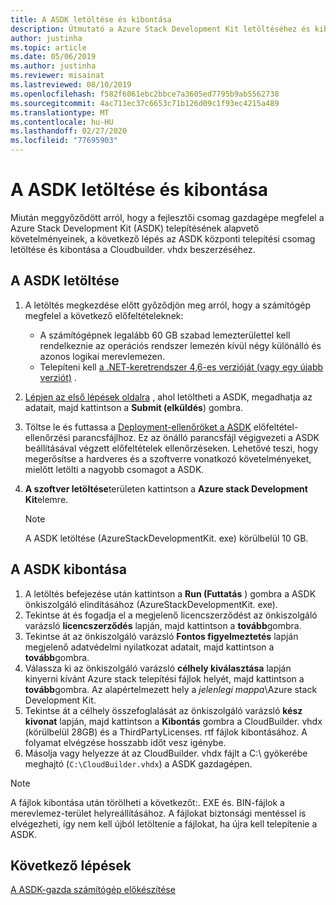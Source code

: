 ```yaml
---
title: A ASDK letöltése és kibontása
description: Útmutató a Azure Stack Development Kit letöltéséhez és kibontásához (ASDK).
author: justinha
ms.topic: article
ms.date: 05/06/2019
ms.author: justinha
ms.reviewer: misainat
ms.lastreviewed: 08/10/2019
ms.openlocfilehash: f582f6061ebc2bbce7a3605ed7795b9ab5562738
ms.sourcegitcommit: 4ac711ec37c6653c71b126d09c1f93ec4215a489
ms.translationtype: MT
ms.contentlocale: hu-HU
ms.lasthandoff: 02/27/2020
ms.locfileid: "77695903"
---
```

# <a name="download-and-extract-the-asdk"></a>A ASDK letöltése és kibontása
Miután meggyőződött arról, hogy a fejlesztői csomag gazdagépe megfelel a Azure Stack Development Kit (ASDK) telepítésének alapvető követelményeinek, a következő lépés az ASDK központi telepítési csomag letöltése és kibontása a Cloudbuilder. vhdx beszerzéséhez.

## <a name="download-the-asdk"></a>A ASDK letöltése
1. A letöltés megkezdése előtt győződjön meg arról, hogy a számítógép megfelel a következő előfeltételeknek:

   - A számítógépnek legalább 60 GB szabad lemezterülettel kell rendelkeznie az operációs rendszer lemezén kívül négy különálló és azonos logikai merevlemezen.
   - Telepíteni kell [a .NET-keretrendszer 4,6-es verzióját (vagy egy újabb verziót)](https://dotnet.microsoft.com/download/dotnet-framework-runtime/net46) .

2. [Lépjen az első lépések oldalra](https://azure.microsoft.com/overview/azure-stack/try/?v=try) , ahol letöltheti a ASDK, megadhatja az adatait, majd kattintson a **Submit (elküldés**) gombra.
3. Töltse le és futtassa a [Deployment-ellenőröket a ASDK](https://go.microsoft.com/fwlink/?LinkId=828735&clcid=0x409) előfeltétel-ellenőrzési parancsfájlhoz. Ez az önálló parancsfájl végigvezeti a ASDK beállításával végzett előfeltételek ellenőrzéseken. Lehetővé teszi, hogy megerősítse a hardveres és a szoftverre vonatkozó követelményeket, mielőtt letölti a nagyobb csomagot a ASDK.
4. **A szoftver letöltése**területen kattintson a **Azure stack Development Kit**elemre.

   > [!NOTE]
   > A ASDK letöltése (AzureStackDevelopmentKit. exe) körülbelül 10 GB.

## <a name="extract-the-asdk"></a>A ASDK kibontása
1. A letöltés befejezése után kattintson a **Run (Futtatás** ) gombra a ASDK önkiszolgáló elindításához (AzureStackDevelopmentKit. exe).
2. Tekintse át és fogadja el a megjelenő licencszerződést az önkiszolgáló varázsló **licencszerződés** lapján, majd kattintson a **tovább**gombra.
3. Tekintse át az önkiszolgáló varázsló **Fontos figyelmeztetés** lapján megjelenő adatvédelmi nyilatkozat adatait, majd kattintson a **tovább**gombra.
4. Válassza ki az önkiszolgáló varázsló **célhely kiválasztása** lapján kinyerni kívánt Azure stack telepítési fájlok helyét, majd kattintson a **tovább**gombra. Az alapértelmezett hely a *jelenlegi mappa*\Azure stack Development Kit. 
5. Tekintse át a célhely összefoglalását az önkiszolgáló varázsló **kész kivonat** lapján, majd kattintson a **Kibontás** gombra a CloudBuilder. vhdx (körülbelül 28GB) és a ThirdPartyLicenses. rtf fájlok kibontásához. A folyamat elvégzése hosszabb időt vesz igénybe.
6. Másolja vagy helyezze át az CloudBuilder. vhdx fájlt a C:\ gyökerébe meghajtó (`C:\CloudBuilder.vhdx`) a ASDK gazdagépen.

> [!NOTE]
> A fájlok kibontása után törölheti a következőt:. EXE és. BIN-fájlok a merevlemez-terület helyreállításához. A fájlokat biztonsági mentéssel is elvégezheti, így nem kell újból letöltenie a fájlokat, ha újra kell telepítenie a ASDK.


## <a name="next-steps"></a>Következő lépések
[A ASDK-gazda számítógép előkészítése](asdk-prepare-host.md)